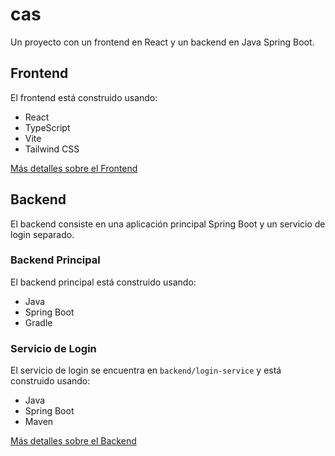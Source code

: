 # cas

Un proyecto con un frontend en React y un backend en Java Spring Boot.

## Frontend

El frontend está construido usando:
- React
- TypeScript
- Vite
- Tailwind CSS

[Más detalles sobre el Frontend](./frontend/README.md)

## Backend

El backend consiste en una aplicación principal Spring Boot y un servicio de login separado.

### Backend Principal

El backend principal está construido usando:
- Java
- Spring Boot
- Gradle

### Servicio de Login

El servicio de login se encuentra en `backend/login-service` y está construido usando:
- Java
- Spring Boot
- Maven

[Más detalles sobre el Backend](./backend/README.md)
